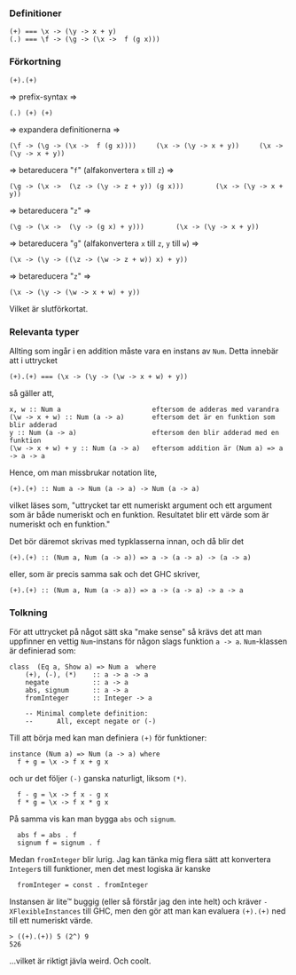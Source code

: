 ### Definitioner

    (+) === \x -> (\y -> x + y)
    (.) === \f -> (\g -> (\x ->  f (g x)))



### Förkortning

    (+).(+)

=> prefix-syntax =>

    (.) (+) (+)

=> expandera definitionerna =>

    (\f -> (\g -> (\x ->  f (g x))))     (\x -> (\y -> x + y))     (\x -> (\y -> x + y))

=> betareducera "`f`" (alfakonvertera `x` till `z`) =>

    (\g -> (\x ->  (\z -> (\y -> z + y)) (g x)))        (\x -> (\y -> x + y))

=> betareducera "`z`" =>

    (\g -> (\x ->  (\y -> (g x) + y)))        (\x -> (\y -> x + y))
     
=> betareducera "`g`" (alfakonvertera `x` till `z`, `y` till `w`) =>

    (\x -> (\y -> ((\z -> (\w -> z + w)) x) + y))

=> betareducera "`z`" =>

    (\x -> (\y -> (\w -> x + w) + y))

Vilket är slutförkortat.



### Relevanta typer

Allting som ingår i en addition måste vara en instans av `Num`. Detta innebär att i uttrycket

    (+).(+) === (\x -> (\y -> (\w -> x + w) + y))

så gäller att,

    x, w :: Num a                       eftersom de adderas med varandra
    (\w -> x + w) :: Num (a -> a)       eftersom det är en funktion som blir adderad
    y :: Num (a -> a)                   eftersom den blir adderad med en funktion
    (\w -> x + w) + y :: Num (a -> a)   eftersom addition är (Num a) => a -> a -> a

Hence, om man missbrukar notation lite,

    (+).(+) :: Num a -> Num (a -> a) -> Num (a -> a)

vilket läses som, "uttrycket tar ett numeriskt argument och ett argument som är
både numeriskt och en funktion. Resultatet blir ett värde som är numeriskt och
en funktion."

Det bör däremot skrivas med typklasserna innan, och då blir det

    (+).(+) :: (Num a, Num (a -> a)) => a -> (a -> a) -> (a -> a)

eller, som är precis samma sak och det GHC skriver,

    (+).(+) :: (Num a, Num (a -> a)) => a -> (a -> a) -> a -> a



### Tolkning

För att uttrycket på något sätt ska "make sense" så krävs det att man uppfinner en
vettig `Num`-instans för någon slags funktion `a -> a`. `Num`-klassen är definierad som:

    class  (Eq a, Show a) => Num a  where
        (+), (-), (*)    :: a -> a -> a
        negate           :: a -> a
        abs, signum      :: a -> a
        fromInteger      :: Integer -> a

        -- Minimal complete definition:
        --      All, except negate or (-)

Till att börja med kan man definiera `(+)` för funktioner:

    instance (Num a) => Num (a -> a) where
      f + g = \x -> f x + g x

och ur det följer `(-)` ganska naturligt, liksom `(*)`.

      f - g = \x -> f x - g x
      f * g = \x -> f x * g x

På samma vis kan man bygga `abs` och `signum`.

      abs f = abs . f
      signum f = signum . f

Medan `fromInteger` blir lurig. Jag kan tänka mig flera sätt att konvertera `Integer`s
till funktioner, men det mest logiska är kanske

      fromInteger = const . fromInteger

Instansen är lite™ buggig (eller så förstår jag den inte helt) och kräver
`-XFlexibleInstances` till GHC, men den gör att man kan evaluera `(+).(+)` ned
till ett numeriskt värde.

    > ((+).(+)) 5 (2^) 9
    526

...vilket är riktigt jävla weird. Och coolt.